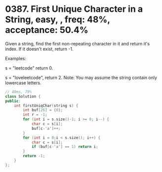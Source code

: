# 0387. First Unique Character in a String, easy, , freq: 48%, acceptance: 50.4%

Given a string, find the first non-repeating character in it and return it's index. If it doesn't exist, return -1.

Examples:

s = "leetcode"
return 0.

s = "loveleetcode",
return 2.
Note: You may assume the string contain only lowercase letters.

```c++
// 40ms, 79%
class Solution {
public:
    int firstUniqChar(string s) {
        int buf[26] = {0};
        int r = -1;
        for (int i = s.size()-1; i >= 0; i--) {
            char c = s[i];
            buf[c-'a']++;
        }
        for (int i = 0;i < s.size(); i++) {
            char c = s[i];
            if (buf[c-'a'] == 1) return i;
        }
        return -1;
    }
};

```
